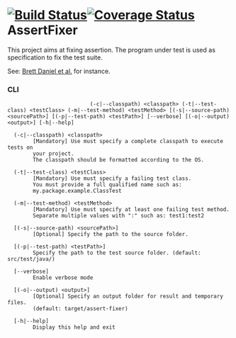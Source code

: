 [![Build Status](https://travis-ci.org/STAMP-project/AssertFixer.svg?branch=master)](https://travis-ci.org/STAMP-project/AssertFixer)[![Coverage Status](https://coveralls.io/repos/github/STAMP-project/AssertFixer/badge.svg?branch=master)](https://coveralls.io/github/STAMP-project/AssertFixer?branch=master)
AssertFixer
=====================================================================================================================

This project aims at fixing assertion. The program under test is used as specification to fix the test suite.

See: [Brett Daniel et al.](https://scholar.google.com/citations?view_op=view_citation&hl=fr&user=x6OIBq4AAAAJ&citation_for_view=x6OIBq4AAAAJ:roLk4NBRz8UC) for instance.

### CLI

```
                          (-c|--classpath) <classpath> (-t|--test-class) <testClass> (-m|--test-method) <testMethod> [(-s|--source-path) <sourcePath>] [(-p|--test-path) <testPath>] [--verbose] [(-o|--output) <output>] [-h|--help]

  (-c|--classpath) <classpath>
        [Mandatory] Use must specify a complete classpath to execute tests on
        your project.
        The classpath should be formatted according to the OS.

  (-t|--test-class) <testClass>
        [Mandatory] Use must specify a failing test class.
        You must provide a full qualified name such as:
        my.package.example.ClassTest

  (-m|--test-method) <testMethod>
        [Mandatory] Use must specify at least one failing test method.
        Separate multiple values with ":" such as: test1:test2

  [(-s|--source-path) <sourcePath>]
        [Optional] Specify the path to the source folder.

  [(-p|--test-path) <testPath>]
        Specify the path to the test source folder. (default: src/test/java/)

  [--verbose]
        Enable verbose mode

  [(-o|--output) <output>]
        [Optional] Specify an output folder for result and temporary files.
        (default: target/assert-fixer)

  [-h|--help]
        Display this help and exit

```
